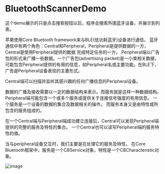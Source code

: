 # BluetoothScannerDemo

这个demo展示的只是点击搜索按钮以后，程序会搜索外围蓝牙设备，并展示到列表。

苹果使用Core Bluetooth framework来与BLE(低功耗蓝牙)设备进行通信。
   蓝牙通信中有两个角色：Central和Peripheral，Peripheral是提供数据的一方，Central是使用Peripheral提供的数据
完成特定任务的一方。
Peripheral端以广告包的形式来广播一些数据。一个广告包(advertising packet)是一小束相关数据，
可能包含Peripheral提供的有用的信息，如Peripheral名或主要功能。在BLE下，广告是Peripheral设备表现的主要形式。

Central端可以扫描并监听其感兴趣的任何广播信息的Peripheral设备。

数据的广播及接收需要以一定的数据结构来表示。而服务就是这样一种数据结构。Peripheral端可能包含一个或多个服务或提供关于连接信号强度的有用信息。
一个服务是一个设备的数据的集合及数据相关的操作。
而服务本身又是由特性或所包含的服务组成的。

在一个Central端与Peripheral端成功建立连接后，Central可以发现Peripheral端提供的完整的服务及特性的集合。
一个Central也可以读写Peripheral端的服务特性的值。

当与peripheral设备交互时，我们主要是在处理它的服务及特性。
在Core Bluetooth框架中，服务是一个CBService对象，特性是一个CBCharacteristic对象。


![image](https://github.com/APCharles/RuntimeArchiverDemo/blob/master/demo.gif)

